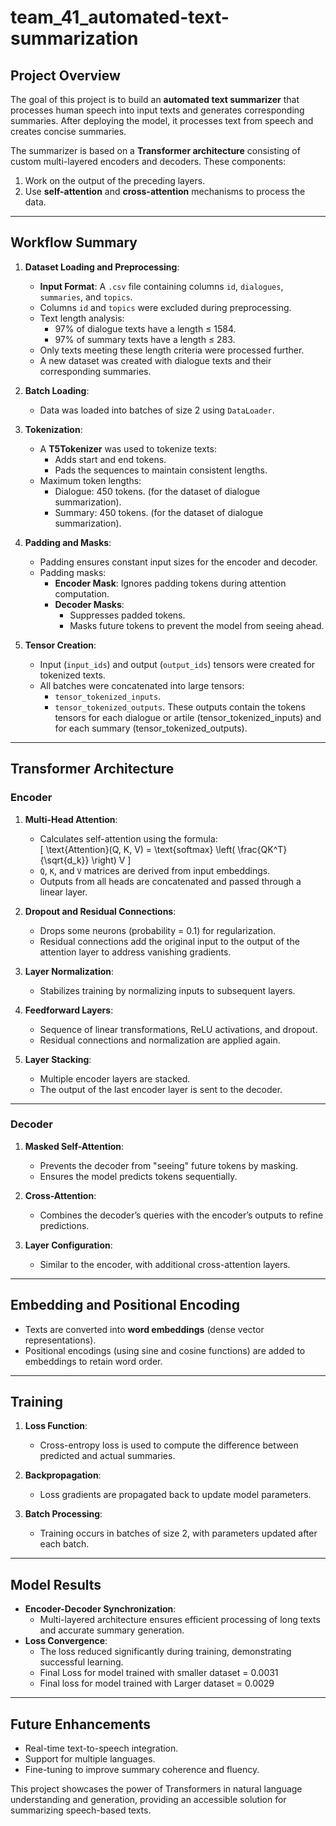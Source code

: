 # **team_41_automated-text-summarization**

## **Project Overview**
The goal of this project is to build an **automated text summarizer** that processes human speech into input texts and generates corresponding summaries. After deploying the model, it processes text from speech and creates concise summaries.

The summarizer is based on a **Transformer architecture** consisting of custom multi-layered encoders and decoders. These components:
1. Work on the output of the preceding layers.
2. Use **self-attention** and **cross-attention** mechanisms to process the data.

---

## **Workflow Summary**

1. **Dataset Loading and Preprocessing**:
   - **Input Format**: A `.csv` file containing columns `id`, `dialogues`, `summaries`, and `topics`.
   - Columns `id` and `topics` were excluded during preprocessing.
   - Text length analysis:
     - 97% of dialogue texts have a length ≤ 1584.
     - 97% of summary texts have a length ≤ 283.
   - Only texts meeting these length criteria were processed further.
   - A new dataset was created with dialogue texts and their corresponding summaries.

2. **Batch Loading**:
   - Data was loaded into batches of size 2 using `DataLoader`.

3. **Tokenization**:
   - A **T5Tokenizer** was used to tokenize texts:
     - Adds start and end tokens.
     - Pads the sequences to maintain consistent lengths.
   - Maximum token lengths:
     - Dialogue: 450 tokens. (for the dataset of dialogue summarization).
     - Summary: 450 tokens. (for the dataset of dialogue summarization).
       
4. **Padding and Masks**:
   - Padding ensures constant input sizes for the encoder and decoder.
   - Padding masks:
     - **Encoder Mask**: Ignores padding tokens during attention computation.
     - **Decoder Masks**:
       - Suppresses padded tokens.
       - Masks future tokens to prevent the model from seeing ahead.

5. **Tensor Creation**:
   - Input (`input_ids`) and output (`output_ids`) tensors were created for tokenized texts.
   - All batches were concatenated into large tensors:
     - `tensor_tokenized_inputs`.
     - `tensor_tokenized_outputs`.
   These outputs contain the tokens tensors for each dialogue or artile (tensor_tokenized_inputs) and for each summary (tensor_tokenized_outputs).
---

## **Transformer Architecture**

### **Encoder**
1. **Multi-Head Attention**:
   - Calculates self-attention using the formula:  
     \[
     \text{Attention}(Q, K, V) = \text{softmax} \left( \frac{QK^T}{\sqrt{d_k}} \right) V
     \]
   - `Q`, `K`, and `V` matrices are derived from input embeddings.
   - Outputs from all heads are concatenated and passed through a linear layer.

2. **Dropout and Residual Connections**:
   - Drops some neurons (probability = 0.1) for regularization.
   - Residual connections add the original input to the output of the attention layer to address vanishing gradients.

3. **Layer Normalization**:
   - Stabilizes training by normalizing inputs to subsequent layers.

4. **Feedforward Layers**:
   - Sequence of linear transformations, ReLU activations, and dropout.
   - Residual connections and normalization are applied again.

5. **Layer Stacking**:
   - Multiple encoder layers are stacked.
   - The output of the last encoder layer is sent to the decoder.

---

### **Decoder**
1. **Masked Self-Attention**:
   - Prevents the decoder from "seeing" future tokens by masking.
   - Ensures the model predicts tokens sequentially.

2. **Cross-Attention**:
   - Combines the decoder’s queries with the encoder’s outputs to refine predictions.

3. **Layer Configuration**:
   - Similar to the encoder, with additional cross-attention layers.

---

## **Embedding and Positional Encoding**
- Texts are converted into **word embeddings** (dense vector representations).
- Positional encodings (using sine and cosine functions) are added to embeddings to retain word order.

---

## **Training**
1. **Loss Function**:
   - Cross-entropy loss is used to compute the difference between predicted and actual summaries.

2. **Backpropagation**:
   - Loss gradients are propagated back to update model parameters.

3. **Batch Processing**:
   - Training occurs in batches of size 2, with parameters updated after each batch.

---

## **Model Results**
- **Encoder-Decoder Synchronization**:
   - Multi-layered architecture ensures efficient processing of long texts and accurate summary generation.
- **Loss Convergence**:
   - The loss reduced significantly during training, demonstrating successful learning.
   - Final Loss for model trained with smaller dataset = 0.0031
   - Final loss for model trained with Larger dataset = 0.0029

---

## **Future Enhancements**
- Real-time text-to-speech integration.
- Support for multiple languages.
- Fine-tuning to improve summary coherence and fluency.

This project showcases the power of Transformers in natural language understanding and generation, providing an accessible solution for summarizing speech-based texts.

